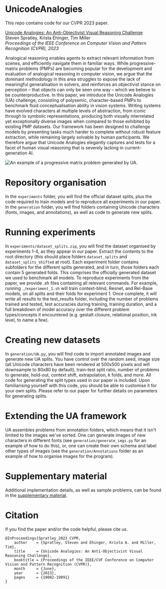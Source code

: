 # UnicodeAnalogies

This repo contains code for our CVPR 2023 paper.

[Unicode Analogies: An Anti-Objectivist Visual Reasoning Challenge](https://openaccess.thecvf.com/content/CVPR2023/papers/Spratley_Unicode_Analogies_An_Anti-Objectivist_Visual_Reasoning_Challenge_CVPR_2023_paper.pdf)  
Steven Spratley, Krista Ehinger, Tim Miller  
_Proceedings of the IEEE Conference on Computer Vision and Pattern Recognition (CVPR), 2023_

Analogical reasoning enables agents to extract relevant information from scenes, and efficiently navigate them in familiar ways. While progressive-matrix problems (PMPs) are becoming popular for the development and evaluation of analogical reasoning in computer vision, we argue that the dominant methodology in this area struggles to expose the lack of meaningful generalisation in solvers, and reinforces an objectivist stance on perception – that objects can only be seen one way – which we believe to be counterproductive. In this paper, we introduce the Unicode Analogies (UA) challenge, consisting of polysemic, character-based PMPs to benchmark fluid conceptualisation ability in vision systems. Writing systems have evolved characters at multiple levels of abstraction, from iconic through to symbolic representations, producing both visually interrelated yet exceptionally diverse images when compared to those exhibited by existing PMP datasets. Our framework has been designed to challenge models by presenting tasks much harder to complete without robust feature extraction, while remaining largely solvable by human participants. We therefore argue that Unicode Analogies elegantly captures and tests for a facet of human visual reasoning that is severely lacking in current-generation AI.

![An example of a progressive matrix problem generated by UA.](/example_pmp.png)

# Repository organisation

In the `experiments` folder, you will find the official dataset splits, plus the code required to train models and to reproduce all experiments in our paper. In the `generation` folder, you will find folders containing Unicode characters (fonts, images, and annotations), as well as code to generate new splits.

# Running experiments

In `experiments/dataset_splits.zip`, you will find the dataset organised by experiments 1-4, as they appear in our paper. Extract the contents to the root directory (this should place folders `dataset_splits` and `dataset_splits_shifted` at root). Each experiment folder contains subfolders for the different splits generated, and in turn, those folders each contain 5 generated folds. This comprises the officially generated dataset we used to benchmark all models. To reproduce experiments from the paper, we provide .sh files containing all relevant commands. For example, running `./experiment_1.sh` will train context-blind, Resnet, and Rel-Base models, on all splits and their folds for experiment 1. Once complete, it will write all results to the test_results folder, including the number of problems trained and tested, test accuracies during training, training duration, and a full breakdown of model accuracy over the different problem types/concepts it encountered (e.g. gestalt closure, relational position, ink level, to name a few).

# Creating new datasets
In `generation/UA.py`, you will find code to import annotated images and generate new UA splits. You have control over the random seed, image size (all Unicode characters have been rendered at 500x500 pixels and will downsample to 80x80 by default), train-test split ratio, number of problems to generate, hold-out, context shift, extrapolation, k folds, and more. All code for generating the split types used in our paper is included. Upon familiarising yourself with this code, you should be able to customise it for your own splits. Please refer to our paper for further details on parameters for generating splits.

# Extending the UA framework

UA assembles problems from annotation folders, which means that it isn't limited to the images we've sorted. One can generate images of new characters in different fonts (see `generation/generate_imgs.py` for an example of how to do this), or, one can create their own schema and label other types of images (see the `generation/Annotations` folder as an example of how to organise images for the program).

# Supplementary material

Additional implementation details, as well as sample problems, can be found in the [supplementary material](https://openaccess.thecvf.com/content/CVPR2023/supplemental/Spratley_Unicode_Analogies_An_CVPR_2023_supplemental.pdf).

# Citation

If you find the paper and/or the code helpful, please cite us.

```
@InProceedings{Spratley_2023_CVPR,
    author    = {Spratley, Steven and Ehinger, Krista A. and Miller, Tim},
    title     = {Unicode Analogies: An Anti-Objectivist Visual Reasoning Challenge},
    booktitle = {Proceedings of the IEEE/CVF Conference on Computer Vision and Pattern Recognition (CVPR)},
    month     = {June},
    year      = {2023},
    pages     = {19082-19091}
}
```
